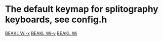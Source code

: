 # The default keymap for splitography keyboards, see config.h

[BEAKL Wi-x](http://thedarnedestthing.com/extreme%20beakl%20wi)
[BEAKL Wi-v](http://thedarnedestthing.com/lazy%20beakl%20wi)
[BEAKL Wi](http://thedarnedestthing.com/beakl%20wi)
